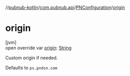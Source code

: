 //[pubnub-kotlin](../../../index.md)/[com.pubnub.api](../index.md)/[PNConfiguration](index.md)/[origin](origin.md)

# origin

[jvm]\
open override var [origin](origin.md): [String](https://kotlinlang.org/api/latest/jvm/stdlib/kotlin/-string/index.html)

Custom origin if needed.

Defaults to `ps.pndsn.com`
